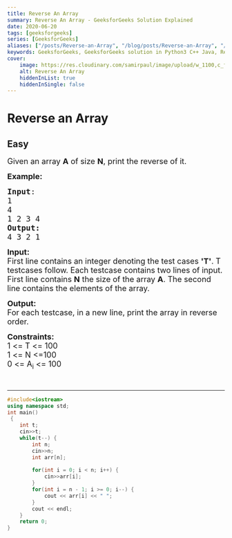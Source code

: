 ```yaml
---
title: Reverse An Array
summary: Reverse An Array - GeeksforGeeks Solution Explained
date: 2020-06-20
tags: [geeksforgeeks]
series: [GeeksforGeeks]
aliases: ["/posts/Reverse-an-Array", "/blog/posts/Reverse-an-Array", "/Reverse-an-Array", "/blog/Reverse-an-Array",]
keywords: GeeksforGeeks, GeeksforGeeks solution in Python3 C++ Java, Reverse An Array solution
cover:
    image: https://res.cloudinary.com/samirpaul/image/upload/w_1100,c_fit,co_rgb:FFFFFF,l_text:Arial_70_bold:Reverse An Array - Solution Explained/problem-solving.webp
    alt: Reverse An Array
    hiddenInList: true
    hiddenInSingle: false
---
```



# Reverse an Array
## Easy
<div class="problems_problem_content__Xm_eO"><p><span style="font-size:18px">Given an array <strong>A</strong> of size <strong>N</strong>, print the reverse of it.</span></p>

<p><span style="font-size:18px"><strong>Example:</strong></span></p>

<pre><span style="font-size:18px"><strong>Input</strong>:
1
4
1 2 3 4</span>
<span style="font-size:18px"><strong>Output:</strong>
4 3 2 1</span></pre>

<p><span style="font-size:18px"><strong>Input:</strong></span><br>
<span style="font-size:18px">First line contains an integer denoting the test cases <strong>'T'</strong>. T testcases follow. Each testcase contains two lines of input. First line contains <strong>N</strong> the size of the array <strong>A</strong>. The second line contains the elements of the array.</span></p>

<p><span style="font-size:18px"><strong>Output:</strong><br>
For each testcase, in a new line, print the array in reverse order. </span></p>

<p><span style="font-size:18px"><strong>Constraints:</strong><br>
1 &lt;= T &lt;= 100</span><br>
<span style="font-size:18px">1 &lt;= N &lt;=100</span><br>
<span style="font-size:18px">0 &lt;= A<sub>i</sub> &lt;= 100</span></p>

<p>&nbsp;</p>
</div>

---




```cpp
#include<iostream>
using namespace std;
int main()
 {
	int t;
	cin>>t;
	while(t--) {
	    int n;
	    cin>>n;
	    int arr[n];
	    
	    for(int i = 0; i < n; i++) {
	        cin>>arr[i];
	    }
	    for(int i = n - 1; i >= 0; i--) {
	        cout << arr[i] << " ";
	    }
	    cout << endl;
	}
	return 0;
}
```

